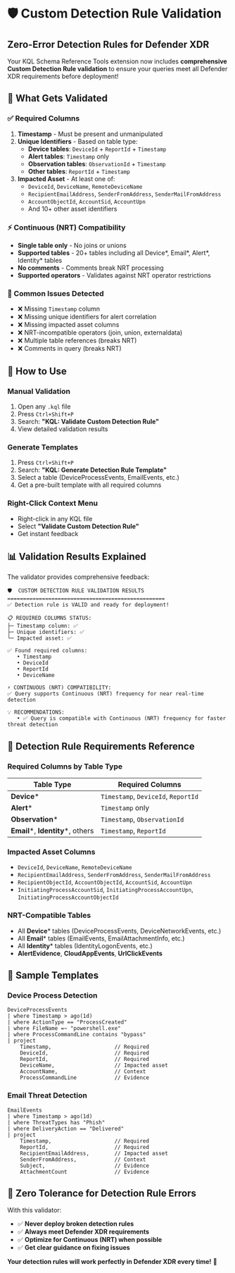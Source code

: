 # 🛡️ Custom Detection Rule Validation

## **Zero-Error Detection Rules for Defender XDR**

Your KQL Schema Reference Tools extension now includes **comprehensive Custom Detection Rule validation** to ensure your queries meet all Defender XDR requirements before deployment!

## 🎯 **What Gets Validated**

### **✅ Required Columns**
1. **Timestamp** - Must be present and unmanipulated
2. **Unique Identifiers** - Based on table type:
   - **Device tables**: `DeviceId` + `ReportId` + `Timestamp`
   - **Alert tables**: `Timestamp` only
   - **Observation tables**: `ObservationId` + `Timestamp`
   - **Other tables**: `ReportId` + `Timestamp`
3. **Impacted Asset** - At least one of:
   - `DeviceId`, `DeviceName`, `RemoteDeviceName`
   - `RecipientEmailAddress`, `SenderFromAddress`, `SenderMailFromAddress`
   - `AccountObjectId`, `AccountSid`, `AccountUpn`
   - And 10+ other asset identifiers

### **⚡ Continuous (NRT) Compatibility**
- **Single table only** - No joins or unions
- **Supported tables** - 20+ tables including all Device*, Email*, Alert*, Identity* tables
- **No comments** - Comments break NRT processing
- **Supported operators** - Validates against NRT operator restrictions

### **🚨 Common Issues Detected**
- ❌ Missing `Timestamp` column
- ❌ Missing unique identifiers for alert correlation
- ❌ Missing impacted asset columns
- ❌ NRT-incompatible operators (join, union, externaldata)
- ❌ Multiple table references (breaks NRT)
- ❌ Comments in query (breaks NRT)

## 🚀 **How to Use**

### **Manual Validation**
1. Open any `.kql` file
2. Press `Ctrl+Shift+P`
3. Search: **"KQL: Validate Custom Detection Rule"**
4. View detailed validation results

### **Generate Templates**
1. Press `Ctrl+Shift+P`
2. Search: **"KQL: Generate Detection Rule Template"**
3. Select a table (DeviceProcessEvents, EmailEvents, etc.)
4. Get a pre-built template with all required columns

### **Right-Click Context Menu**
- Right-click in any KQL file
- Select **"Validate Custom Detection Rule"**
- Get instant feedback

## 📊 **Validation Results Explained**

The validator provides comprehensive feedback:

```
🛡️  CUSTOM DETECTION RULE VALIDATION RESULTS
==================================================
✅ Detection rule is VALID and ready for deployment!

📋 REQUIRED COLUMNS STATUS:
├─ Timestamp column: ✅
├─ Unique identifiers: ✅
└─ Impacted asset: ✅

✅ Found required columns:
   • Timestamp
   • DeviceId
   • ReportId
   • DeviceName

⚡ CONTINUOUS (NRT) COMPATIBILITY:
✅ Query supports Continuous (NRT) frequency for near real-time detection

💡 RECOMMENDATIONS:
   • ✅ Query is compatible with Continuous (NRT) frequency for faster threat detection
```

## 🔧 **Detection Rule Requirements Reference**

### **Required Columns by Table Type**

| Table Type | Required Columns |
|------------|------------------|
| **Device*** | `Timestamp`, `DeviceId`, `ReportId` |
| **Alert*** | `Timestamp` only |
| **Observation*** | `Timestamp`, `ObservationId` |
| **Email***, **Identity***, others | `Timestamp`, `ReportId` |

### **Impacted Asset Columns**
- `DeviceId`, `DeviceName`, `RemoteDeviceName`
- `RecipientEmailAddress`, `SenderFromAddress`, `SenderMailFromAddress`
- `RecipientObjectId`, `AccountObjectId`, `AccountSid`, `AccountUpn`
- `InitiatingProcessAccountSid`, `InitiatingProcessAccountUpn`, `InitiatingProcessAccountObjectId`

### **NRT-Compatible Tables**
- All **Device*** tables (DeviceProcessEvents, DeviceNetworkEvents, etc.)
- All **Email*** tables (EmailEvents, EmailAttachmentInfo, etc.)
- All **Identity*** tables (IdentityLogonEvents, etc.)
- **AlertEvidence**, **CloudAppEvents**, **UrlClickEvents**

## 🎯 **Sample Templates**

### **Device Process Detection**
```kql
DeviceProcessEvents
| where Timestamp > ago(1d)
| where ActionType == "ProcessCreated"
| where FileName =~ "powershell.exe"
| where ProcessCommandLine contains "bypass"
| project 
    Timestamp,                    // Required
    DeviceId,                     // Required
    ReportId,                     // Required
    DeviceName,                   // Impacted asset
    AccountName,                  // Context
    ProcessCommandLine            // Evidence
```

### **Email Threat Detection**
```kql
EmailEvents
| where Timestamp > ago(1d)
| where ThreatTypes has "Phish"
| where DeliveryAction == "Delivered"
| project 
    Timestamp,                    // Required
    ReportId,                     // Required
    RecipientEmailAddress,        // Impacted asset
    SenderFromAddress,            // Context
    Subject,                      // Evidence
    AttachmentCount               // Evidence
```

## 🚨 **Zero Tolerance for Detection Rule Errors**

With this validator:
- ✅ **Never deploy broken detection rules**
- ✅ **Always meet Defender XDR requirements**
- ✅ **Optimize for Continuous (NRT) when possible**
- ✅ **Get clear guidance on fixing issues**

**Your detection rules will work perfectly in Defender XDR every time!** 🎉
